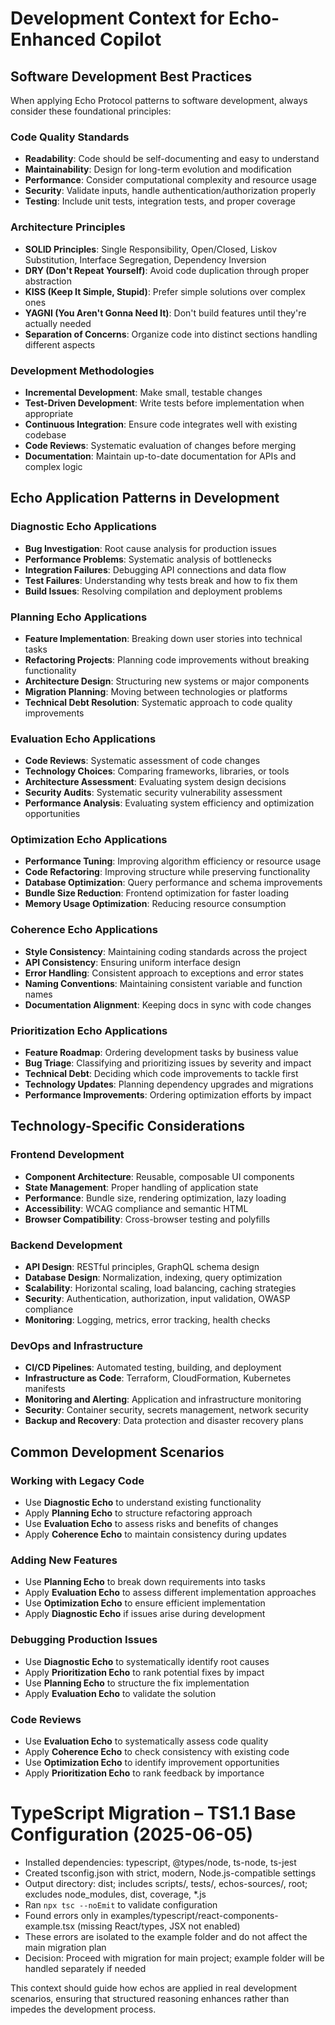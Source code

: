 # Development Context for Echo-Enhanced Copilot

## Software Development Best Practices

When applying Echo Protocol patterns to software development, always consider these foundational principles:

### Code Quality Standards

- **Readability**: Code should be self-documenting and easy to understand
- **Maintainability**: Design for long-term evolution and modification
- **Performance**: Consider computational complexity and resource usage
- **Security**: Validate inputs, handle authentication/authorization properly
- **Testing**: Include unit tests, integration tests, and proper coverage

### Architecture Principles

- **SOLID Principles**: Single Responsibility, Open/Closed, Liskov Substitution, Interface Segregation, Dependency Inversion
- **DRY (Don't Repeat Yourself)**: Avoid code duplication through proper abstraction
- **KISS (Keep It Simple, Stupid)**: Prefer simple solutions over complex ones
- **YAGNI (You Aren't Gonna Need It)**: Don't build features until they're actually needed
- **Separation of Concerns**: Organize code into distinct sections handling different aspects

### Development Methodologies

- **Incremental Development**: Make small, testable changes
- **Test-Driven Development**: Write tests before implementation when appropriate
- **Continuous Integration**: Ensure code integrates well with existing codebase
- **Code Reviews**: Systematic evaluation of changes before merging
- **Documentation**: Maintain up-to-date documentation for APIs and complex logic

## Echo Application Patterns in Development

### Diagnostic Echo Applications

- **Bug Investigation**: Root cause analysis for production issues
- **Performance Problems**: Systematic analysis of bottlenecks
- **Integration Failures**: Debugging API connections and data flow
- **Test Failures**: Understanding why tests break and how to fix them
- **Build Issues**: Resolving compilation and deployment problems

### Planning Echo Applications

- **Feature Implementation**: Breaking down user stories into technical tasks
- **Refactoring Projects**: Planning code improvements without breaking functionality
- **Architecture Design**: Structuring new systems or major components
- **Migration Planning**: Moving between technologies or platforms
- **Technical Debt Resolution**: Systematic approach to code quality improvements

### Evaluation Echo Applications

- **Code Reviews**: Systematic assessment of code changes
- **Technology Choices**: Comparing frameworks, libraries, or tools
- **Architecture Assessment**: Evaluating system design decisions
- **Security Audits**: Systematic security vulnerability assessment
- **Performance Analysis**: Evaluating system efficiency and optimization opportunities

### Optimization Echo Applications

- **Performance Tuning**: Improving algorithm efficiency or resource usage
- **Code Refactoring**: Improving structure while preserving functionality
- **Database Optimization**: Query performance and schema improvements
- **Bundle Size Reduction**: Frontend optimization for faster loading
- **Memory Usage Optimization**: Reducing resource consumption

### Coherence Echo Applications

- **Style Consistency**: Maintaining coding standards across the project
- **API Consistency**: Ensuring uniform interface design
- **Error Handling**: Consistent approach to exceptions and error states
- **Naming Conventions**: Maintaining consistent variable and function names
- **Documentation Alignment**: Keeping docs in sync with code changes

### Prioritization Echo Applications

- **Feature Roadmap**: Ordering development tasks by business value
- **Bug Triage**: Classifying and prioritizing issues by severity and impact
- **Technical Debt**: Deciding which code improvements to tackle first
- **Technology Updates**: Planning dependency upgrades and migrations
- **Performance Improvements**: Ordering optimization efforts by impact

## Technology-Specific Considerations

### Frontend Development

- **Component Architecture**: Reusable, composable UI components
- **State Management**: Proper handling of application state
- **Performance**: Bundle size, rendering optimization, lazy loading
- **Accessibility**: WCAG compliance and semantic HTML
- **Browser Compatibility**: Cross-browser testing and polyfills

### Backend Development

- **API Design**: RESTful principles, GraphQL schema design
- **Database Design**: Normalization, indexing, query optimization
- **Scalability**: Horizontal scaling, load balancing, caching strategies
- **Security**: Authentication, authorization, input validation, OWASP compliance
- **Monitoring**: Logging, metrics, error tracking, health checks

### DevOps and Infrastructure

- **CI/CD Pipelines**: Automated testing, building, and deployment
- **Infrastructure as Code**: Terraform, CloudFormation, Kubernetes manifests
- **Monitoring and Alerting**: Application and infrastructure monitoring
- **Security**: Container security, secrets management, network security
- **Backup and Recovery**: Data protection and disaster recovery plans

## Common Development Scenarios

### Working with Legacy Code

- Use **Diagnostic Echo** to understand existing functionality
- Apply **Planning Echo** to structure refactoring approach
- Use **Evaluation Echo** to assess risks and benefits of changes
- Apply **Coherence Echo** to maintain consistency during updates

### Adding New Features

- Use **Planning Echo** to break down requirements into tasks
- Apply **Evaluation Echo** to assess different implementation approaches
- Use **Optimization Echo** to ensure efficient implementation
- Apply **Diagnostic Echo** if issues arise during development

### Debugging Production Issues

- Use **Diagnostic Echo** to systematically identify root causes
- Apply **Prioritization Echo** to rank potential fixes by impact
- Use **Planning Echo** to structure the fix implementation
- Apply **Evaluation Echo** to validate the solution

### Code Reviews

- Use **Evaluation Echo** to systematically assess code quality
- Apply **Coherence Echo** to check consistency with existing code
- Use **Optimization Echo** to identify improvement opportunities
- Apply **Prioritization Echo** to rank feedback by importance

# TypeScript Migration – TS1.1 Base Configuration (2025-06-05)

- Installed dependencies: typescript, @types/node, ts-node, ts-jest
- Created tsconfig.json with strict, modern, Node.js-compatible settings
- Output directory: dist; includes scripts/, tests/, echos-sources/, root; excludes node_modules, dist, coverage, \*.js
- Ran `npx tsc --noEmit` to validate configuration
- Found errors only in examples/typescript/react-components-example.tsx (missing React/types, JSX not enabled)
- These errors are isolated to the example folder and do not affect the main migration plan
- Decision: Proceed with migration for main project; example folder will be handled separately if needed

This context should guide how echos are applied in real development scenarios, ensuring that structured reasoning enhances rather than impedes the development process.
